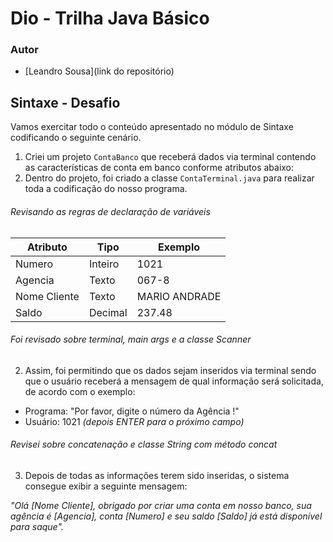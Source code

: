 # Dio - Trilha Java Básico

### Autor
- [Leandro Sousa](link do repositório)

## Sintaxe - Desafio

Vamos exercitar todo o conteúdo apresentado no módulo de Sintaxe codificando o seguinte cenário.

1. Criei um projeto `ContaBanco` que receberá dados via terminal contendo as características de conta em banco conforme atributos abaixo:
2. Dentro do projeto, foi criado a classe `ContaTerminal.java` para realizar toda a codificação do nosso programa.

###### Revisando as regras de declaração de variáveis

| Atributo  | Tipo     | Exemplo   
| --------- | ---------| ------- 
| Numero    | Inteiro  | 1021 
| Agencia   | Texto    | 067-8
| Nome Cliente | Texto    | MARIO ANDRADE
| Saldo | Decimal |237.48

###### Foi revisado sobre terminal, main args e a classe Scanner
2. Assim, foi permitindo que os dados sejam inseridos via terminal sendo que o usuário receberá a mensagem de qual informação será solicitada, de acordo com o exemplo:

* Programa: "Por favor, digite o número da Agência !"
* Usuário: 1021 *(depois ENTER para o próximo campo)* 

###### Revisei sobre concatenação e classe String com método concat

3. Depois de todas as informações terem sido inseridas, o sistema consegue exibir a seguinte mensagem:

*"Olá [Nome Cliente], obrigado por criar uma conta em nosso banco, sua agência é [Agencia], conta [Numero] e seu saldo [Saldo] já está disponível para saque".*
